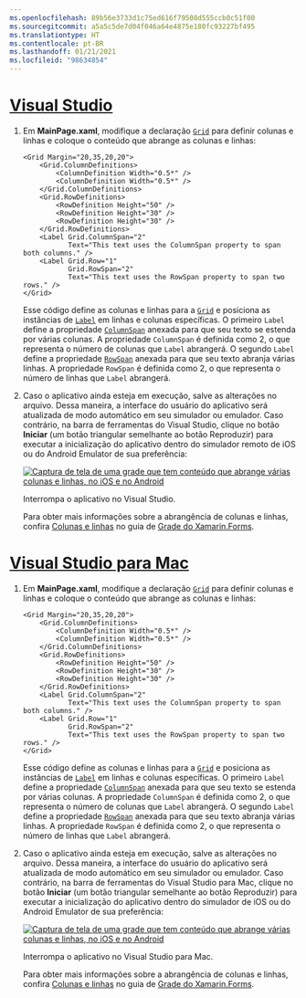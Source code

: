 ```yaml
---
ms.openlocfilehash: 89b56e3733d1c75ed616f79508d555ccb0c51f00
ms.sourcegitcommit: a5a5c5de7d04f046a64e4875e180fc93227bf495
ms.translationtype: HT
ms.contentlocale: pt-BR
ms.lasthandoff: 01/21/2021
ms.locfileid: "98634854"
---
```

# <a name="visual-studio"></a>[Visual Studio](#tab/vswin)

1. Em **MainPage.xaml**, modifique a declaração [`Grid`](xref:Xamarin.Forms.Grid) para definir colunas e linhas e coloque o conteúdo que abrange as colunas e linhas:

    ```xaml
    <Grid Margin="20,35,20,20">
        <Grid.ColumnDefinitions>
            <ColumnDefinition Width="0.5*" />
            <ColumnDefinition Width="0.5*" />
        </Grid.ColumnDefinitions>
        <Grid.RowDefinitions>
            <RowDefinition Height="50" />
            <RowDefinition Height="30" />
            <RowDefinition Height="30" />
        </Grid.RowDefinitions>
        <Label Grid.ColumnSpan="2"
               Text="This text uses the ColumnSpan property to span both columns." />
        <Label Grid.Row="1"
               Grid.RowSpan="2"
               Text="This text uses the RowSpan property to span two rows." />
    </Grid>
    ```

    Esse código define as colunas e linhas para a [`Grid`](xref:Xamarin.Forms.Grid) e posiciona as instâncias de [`Label`](xref:Xamarin.Forms.Label) em linhas e colunas específicas. O primeiro `Label` define a propriedade [`ColumnSpan`](xref:Xamarin.Forms.Grid.ColumnSpanProperty) anexada para que seu texto se estenda por várias colunas. A propriedade `ColumnSpan` é definida como 2, o que representa o número de colunas que `Label` abrangerá. O segundo `Label` define a propriedade [`RowSpan`](xref:Xamarin.Forms.Grid.RowSpanProperty) anexada para que seu texto abranja várias linhas. A propriedade `RowSpan` é definida como 2, o que representa o número de linhas que `Label` abrangerá.

1. Caso o aplicativo ainda esteja em execução, salve as alterações no arquivo. Dessa maneira, a interface do usuário do aplicativo será atualizada de modo automático em seu simulador ou emulador. Caso contrário, na barra de ferramentas do Visual Studio, clique no botão **Iniciar** (um botão triangular semelhante ao botão Reproduzir) para executar a inicialização do aplicativo dentro do simulador remoto de iOS ou do Android Emulator de sua preferência:

    [![Captura de tela de uma grade que tem conteúdo que abrange várias colunas e linhas, no iOS e no Android](../images/span-columns-rows.png "Grade com conteúdo que abrange colunas e linhas")](../images/span-columns-rows-large.png#lightbox "Grade com conteúdo que abrange colunas e linhas")

    Interrompa o aplicativo no Visual Studio.

    Para obter mais informações sobre a abrangência de colunas e linhas, confira [Colunas e linhas](~/xamarin-forms/user-interface/layouts/grid.md#rows-and-columns) no guia de [Grade do Xamarin.Forms](~/xamarin-forms/user-interface/layouts/grid.md).

# <a name="visual-studio-for-mac"></a>[Visual Studio para Mac](#tab/vsmac)

1. Em **MainPage.xaml**, modifique a declaração [`Grid`](xref:Xamarin.Forms.Grid) para definir colunas e linhas e coloque o conteúdo que abrange as colunas e linhas:

    ```xaml
    <Grid Margin="20,35,20,20">
        <Grid.ColumnDefinitions>
            <ColumnDefinition Width="0.5*" />
            <ColumnDefinition Width="0.5*" />
        </Grid.ColumnDefinitions>
        <Grid.RowDefinitions>
            <RowDefinition Height="50" />
            <RowDefinition Height="30" />
            <RowDefinition Height="30" />
        </Grid.RowDefinitions>
        <Label Grid.ColumnSpan="2"
               Text="This text uses the ColumnSpan property to span both columns." />
        <Label Grid.Row="1"
               Grid.RowSpan="2"
               Text="This text uses the RowSpan property to span two rows." />
    </Grid>
    ```

    Esse código define as colunas e linhas para a [`Grid`](xref:Xamarin.Forms.Grid) e posiciona as instâncias de [`Label`](xref:Xamarin.Forms.Label) em linhas e colunas específicas. O primeiro `Label` define a propriedade [`ColumnSpan`](xref:Xamarin.Forms.Grid.ColumnSpanProperty) anexada para que seu texto se estenda por várias colunas. A propriedade `ColumnSpan` é definida como 2, o que representa o número de colunas que `Label` abrangerá. O segundo `Label` define a propriedade [`RowSpan`](xref:Xamarin.Forms.Grid.RowSpanProperty) anexada para que seu texto abranja várias linhas. A propriedade `RowSpan` é definida como 2, o que representa o número de linhas que `Label` abrangerá.

1. Caso o aplicativo ainda esteja em execução, salve as alterações no arquivo. Dessa maneira, a interface do usuário do aplicativo será atualizada de modo automático em seu simulador ou emulador. Caso contrário, na barra de ferramentas do Visual Studio para Mac, clique no botão **Iniciar** (um botão triangular semelhante ao botão Reproduzir) para executar a inicialização do aplicativo dentro do simulador de iOS ou do Android Emulator de sua preferência:

    [![Captura de tela de uma grade que tem conteúdo que abrange várias colunas e linhas, no iOS e no Android](../images/span-columns-rows.png "Grade com conteúdo que abrange colunas e linhas")](../images/span-columns-rows-large.png#lightbox "Grade com conteúdo que abrange colunas e linhas")

    Interrompa o aplicativo no Visual Studio para Mac.

    Para obter mais informações sobre a abrangência de colunas e linhas, confira [Colunas e linhas](~/xamarin-forms/user-interface/layouts/grid.md#rows-and-columns) no guia de [Grade do Xamarin.Forms](~/xamarin-forms/user-interface/layouts/grid.md).
